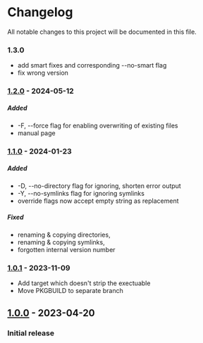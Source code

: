 # Changelog

All notable changes to this project will be documented in this file.

### 1.3.0
- add smart fixes and corresponding --no-smart flag
- fix wrong version

### [1.2.0] - 2024-05-12

##### Added
- -F, --force flag for enabling overwriting of existing files
- manual page

### [1.1.0] - 2024-01-23

##### Added
- -D, --no-directory flag for ignoring, shorten error output
- -Y, --no-symlinks flag for ignoring symlinks
- override flags now accept empty string as replacement

##### Fixed
- renaming & copying directories,
- renaming & copying symlinks,
- forgotten internal version number


### [1.0.1] - 2023-11-09
- Add target which doesn't strip the exectuable
- Move PKGBUILD to separate branch

## [1.0.0] - 2023-04-20

### Initial release

[1.2.0]: https://github.com/sukulent/namefix/releases/tag/v1.2.0
[1.1.0]: https://github.com/sukulent/namefix/releases/tag/v1.1.0
[1.0.1]: https://github.com/sukulent/namefix/releases/tag/v1.0.1
[1.0.0]: https://github.com/sukulent/namefix/releases/tag/v1.0.0
